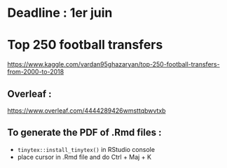 # Deadline : 1er juin

# Top 250 football transfers
https://www.kaggle.com/vardan95ghazaryan/top-250-football-transfers-from-2000-to-2018

## Overleaf :
https://www.overleaf.com/4444289426wmsttqbwvtxb

## To generate the PDF of .Rmd files :
- `tinytex::install_tinytex()` in RStudio console
- place cursor in .Rmd file and do Ctrl + Maj + K